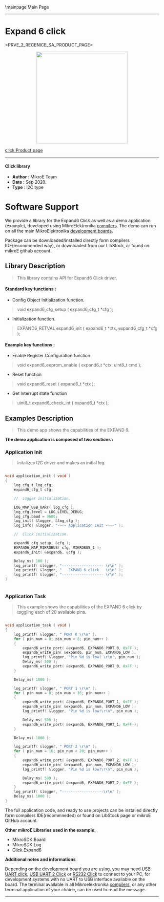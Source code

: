 \mainpage Main Page
 
---
# Expand 6 click

<PRVE_2_RECENICE_SA_PRODUCT_PAGE>

<p align="center">
  <img src="@{CLICK_IMAGE_LINK}" height=300px>
</p>


[click Product page](<CLICK_PRODUCT_PAGE_LINK>)

---


#### Click library 

- **Author**        : MikroE Team
- **Date**          : Sep 2020.
- **Type**          : I2C type


# Software Support

We provide a library for the Expand6 Click 
as well as a demo application (example), developed using MikroElektronika 
[compilers](http://shop.mikroe.com/compilers). 
The demo can run on all the main MikroElektronika [development boards](http://shop.mikroe.com/development-boards).

Package can be downloaded/installed directly form compilers IDE(recommended way), or downloaded from our LibStock, or found on mikroE github account. 

## Library Description

> This library contains API for Expand6 Click driver.

#### Standard key functions :

- Config Object Initialization function.
> void expand6_cfg_setup ( expand6_cfg_t *cfg ); 
 
- Initialization function.
> EXPAND6_RETVAL expand6_init ( expand6_t *ctx, expand6_cfg_t *cfg );

#### Example key functions :

- Enable Register Configuration function
> void expand6_eeprom_enable ( expand6_t *ctx, uint8_t cmd );
 
- Reset function
> void expand6_reset ( expand6_t *ctx );

- Get Interrupt state function
> uint8_t expand6_check_int ( expand6_t *ctx );

## Examples Description

> This demo app shows the capabilities of the EXPAND 6. 

**The demo application is composed of two sections :**

### Application Init 

> Initalizes I2C driver and makes an initial log.

```c

void application_init ( void )
{
    log_cfg_t log_cfg;
    expand6_cfg_t cfg;

    //  Logger initialization.

    LOG_MAP_USB_UART( log_cfg );
    log_cfg.level = LOG_LEVEL_DEBUG;
    log_cfg.baud = 9600;
    log_init( &logger, &log_cfg );
    log_info( &logger, "---- Application Init ----" );

    //  Click initialization.

    expand6_cfg_setup( &cfg );
    EXPAND6_MAP_MIKROBUS( cfg, MIKROBUS_1 );
    expand6_init( &expand6, &cfg );

    Delay_ms( 100 );
    log_printf( &logger, "------------------- \r\n" );
    log_printf( &logger, "   EXPAND 6 click   \r\n" );
    log_printf( &logger, "------------------- \r\n" );
}
  
```

### Application Task

> This example shows the capabilities of the
> EXPAND 6 click by toggling each of 20 available pins.

```c

void application_task ( void )
{
    log_printf( &logger, " PORT 0 \r\n" );
    for ( pin_num = 0; pin_num < 8; pin_num++ )
    {
        expand6_write_port( &expand6, EXPAND6_PORT_0, 0xFF );
        expand6_write_pin( &expand6, pin_num, EXPAND6_LOW );
        log_printf( &logger, "Pin %d is low! \r\n", pin_num );
        Delay_ms( 500 );
        expand6_write_port( &expand6, EXPAND6_PORT_0, 0xFF );
    }

    Delay_ms( 1000 );

    log_printf( &logger, " PORT 1 \r\n" );
    for ( pin_num = 8; pin_num < 16; pin_num++ )
    {
        expand6_write_port( &expand6, EXPAND6_PORT_1, 0xFF );
        expand6_write_pin( &expand6, pin_num, EXPAND6_LOW );
        log_printf( &logger, "Pin %d is low!\r\n", pin_num );

        Delay_ms( 500 );
        expand6_write_port( &expand6, EXPAND6_PORT_1, 0xFF );
    }

    Delay_ms( 1000 );

    log_printf( &logger, " PORT 2 \r\n" );
    for ( pin_num = 16; pin_num < 20; pin_num++ )
    {
        expand6_write_port( &expand6, EXPAND6_PORT_2, 0xFF );
        expand6_write_pin( &expand6, pin_num, EXPAND6_LOW );
        log_printf( &logger, "Pin %d is low!\r\n", pin_num );

        Delay_ms( 500 );
        expand6_write_port( &expand6, EXPAND6_PORT_2, 0xFF );
    }
    log_printf( &logger, "-------------------\r\n" );
    Delay_ms( 1000 );
}

```

The full application code, and ready to use projects can be  installed directly form compilers IDE(recommneded) or found on LibStock page or mikroE GitHub accaunt.

**Other mikroE Libraries used in the example:** 

- MikroSDK.Board
- MikroSDK.Log
- Click.Expand6

**Additional notes and informations**

Depending on the development board you are using, you may need 
[USB UART click](http://shop.mikroe.com/usb-uart-click), 
[USB UART 2 Click](http://shop.mikroe.com/usb-uart-2-click) or 
[RS232 Click](http://shop.mikroe.com/rs232-click) to connect to your PC, for 
development systems with no UART to USB interface available on the board. The 
terminal available in all Mikroelektronika 
[compilers](http://shop.mikroe.com/compilers), or any other terminal application 
of your choice, can be used to read the message.



---
